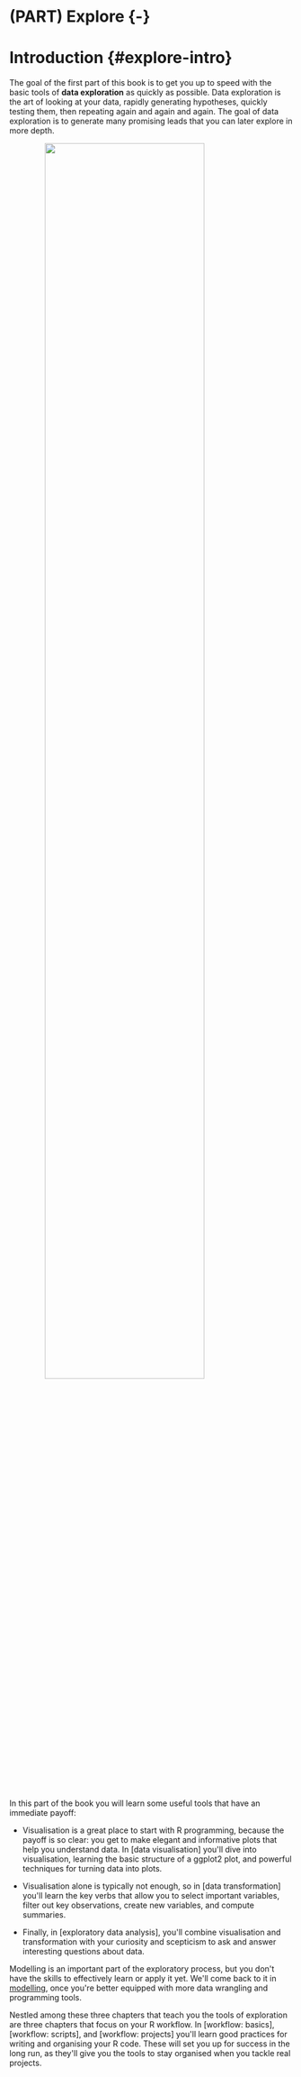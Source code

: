 
# (PART) Explore {-}

# Introduction {#explore-intro}

The goal of the first part of this book is to get you up to speed with the basic tools of __data exploration__ as quickly as possible. Data exploration is the art of looking at your data, rapidly generating hypotheses, quickly testing them, then repeating again and again and again. The goal of data exploration is to generate many promising leads that you can later explore in more depth.

<img src="diagrams/data-science-explore.png" width="75%" style="display: block; margin: auto;" />

In this part of the book you will learn some useful tools that have an immediate payoff: 

*   Visualisation is a great place to start with R programming, because the 
    payoff is so clear: you get to make elegant and informative plots that help 
    you understand data. In [data visualisation] you'll dive into visualisation, 
    learning the basic structure of a ggplot2 plot, and powerful techniques for 
    turning data into plots. 

*   Visualisation alone is typically not enough, so in [data transformation] 
    you'll learn the key verbs that allow you to select important variables, 
    filter out key observations, create new variables, and compute summaries.
  
*   Finally, in [exploratory data analysis], you'll combine visualisation and
    transformation with your curiosity and scepticism to ask and answer 
    interesting questions about data.

Modelling is an important part of the exploratory process, but you don't have the skills to effectively learn or apply it yet. We'll come back to it in [modelling](#model-intro), once you're better equipped with more data wrangling and programming tools.

Nestled among these three chapters that teach you the tools of exploration are three chapters that focus on your R workflow. In [workflow: basics], [workflow: scripts], and [workflow: projects] you'll learn good practices for writing and organising your R code. These will set you up for success in the long run, as they'll give you the tools to stay organised when you tackle real projects.
